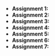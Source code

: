 + **Assignment 1:**
+ **Assignment 2:**
+ **Assignment 3:**
+ **Assignment 4:**
+ **Assignment 5:**
+ **Assignment 6:**
+ **Assignment 7:**
